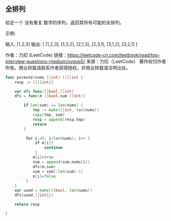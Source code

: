 ## 全排列
给定一个 没有重复 数字的序列，返回其所有可能的全排列。

示例:

输入: [1,2,3]
输出:
[
  [1,2,3],
  [1,3,2],
  [2,1,3],
  [2,3,1],
  [3,1,2],
  [3,2,1]
]


作者：力扣 (LeetCode)
链接：https://leetcode-cn.com/leetbook/read/top-interview-questions-medium/xvqup5/
来源：力扣（LeetCode）
著作权归作者所有。商业转载请联系作者获得授权，非商业转载请注明出处。

```go
func permute(nums []int) [][]int {
    resp := [][]int{}

    var dfs func([]bool,[]int)
    dfs = func(m []bool,sum []int){

        if len(sum) == len(nums) {
            tmp := make([]int, len(nums))
            copy(tmp, sum)
            resp = append(resp,tmp)
            return
        }

         for i:=0; i<len(nums); i++ {
             if m[i]{
                 continue
             }
            m[i]=true
            sum = append(sum,nums[i])
            dfs(m,sum)
            sum = sum[:len(sum)-1]
            m[i]=false
         }
    }
    var used = make([]bool, len(nums))
    dfs(used,[]int{})

    return resp

}
```
